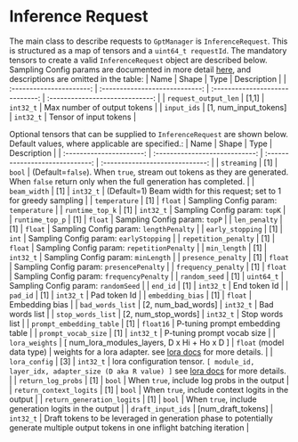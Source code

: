 # Inference Request

The main class to describe requests to `GptManager` is `InferenceRequest`. This is structured as a map of tensors and a `uint64_t requestId`.
The mandatory tensors to create a valid `InferenceRequest` object are described below. Sampling Config params are documented in more detail [here](gpt_runtime.md#sampling-parameters), and descriptions are omitted in the table:
| Name | Shape | Type | Description |
| :----------------------: | :----------------------------: | :-----------------------------: | :-----------------------------: |
| `request_output_len` | [1,1] | `int32_t` | Max number of output tokens |
| `input_ids` | [1, num_input_tokens] | `int32_t` | Tensor of input tokens |

Optional tensors that can be supplied to `InferenceRequest` are shown below. Default values, where applicable are specified.:
| Name | Shape | Type | Description |
| :----------------------: | :----------------------------: | :-----------------------------: | :-----------------------------: |
| `streaming` | [1] | `bool` | (Default=`false`). When `true`, stream out tokens as they are generated. When `false` return only when the full generation has completed.  |
| `beam_width` | [1] | `int32_t` | (Default=1) Beam width for this request; set to 1 for greedy sampling |
| `temperature` | [1] | `float` | Sampling Config param: `temperature` |
| `runtime_top_k` | [1] | `int32_t` | Sampling Config param: `topK` |
| `runtime_top_p` | [1] | `float` | Sampling Config param: `topP` |
| `len_penalty` | [1] | `float` | Sampling Config param: `lengthPenalty` |
| `early_stopping` | [1] | `int` | Sampling Config param: `earlyStopping` |
| `repetition_penalty` | [1] | `float` | Sampling Config param: `repetitionPenalty` |
| `min_length` | [1] | `int32_t` | Sampling Config param: `minLength` |
| `presence_penalty` | [1] | `float` | Sampling Config param: `presencePenalty` |
| `frequency_penalty` | [1] | `float` | Sampling Config param: `frequencyPenalty` |
| `random_seed` | [1] | `uint64_t` | Sampling Config param: `randomSeed` |
| `end_id` | [1] | `int32_t` | End token Id |
| `pad_id` | [1] | `int32_t` | Pad token Id |
| `embedding_bias` | [1] | `float` | Embedding bias |
| `bad_words_list` | [2, num_bad_words] | `int32_t` | Bad words list |
| `stop_words_list` | [2, num_stop_words] | `int32_t` | Stop words list |
| `prompt_embedding_table` | [1] | `float16` | P-tuning prompt embedding table |
| `prompt_vocab_size` | [1] | `int32_t` | P-tuning prompt vocab size |
| `lora_weights` | [ num_lora_modules_layers, D x Hi + Ho x D ] | `float` (model data type) | weights for a lora adapter. see [lora docs](lora.md#lora-tensor-format-details) for more details. |
| `lora_config` | [3] | `int32_t` | lora configuration tensor. `[ module_id, layer_idx, adapter_size (D aka R value) ]` see [lora docs](lora.md#lora-tensor-format-details) for more details. |
| `return_log_probs` | [1] | `bool` | When `true`, include log probs in the output |
| `return_context_logits` | [1] | `bool` | When `true`, include context logits in the output |
| `return_generation_logits` | [1] | `bool` | When `true`, include generation logits in the output |
| `draft_input_ids` | [num_draft_tokens] | `int32_t` | Draft tokens to be leveraged in generation phase to potentially generate multiple output tokens in one inflight batching iteration |
